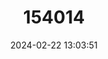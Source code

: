 ---
title: "154014"
category: "Procambarus ablusus"
draft: false
date: 2024-02-22 13:03:51
languages:
  English: ["Hatchie River Crayfish"]
---
